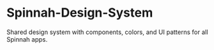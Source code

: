 # Spinnah-Design-System

Shared design system with components, colors, and UI patterns for all Spinnah apps. 
